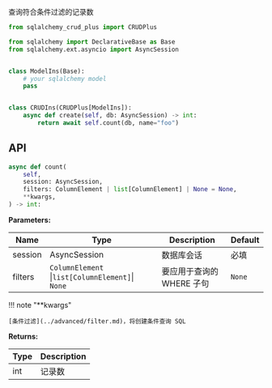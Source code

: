 查询符合条件过滤的记录数

```py title="count" hl_lines="14"
from sqlalchemy_crud_plus import CRUDPlus

from sqlalchemy import DeclarativeBase as Base
from sqlalchemy.ext.asyncio import AsyncSession


class ModelIns(Base):
    # your sqlalchemy model
    pass


class CRUDIns(CRUDPlus[ModelIns]):
    async def create(self, db: AsyncSession) -> int:
        return await self.count(db, name="foo")
```

## API

```python
async def count(
    self,
    session: AsyncSession,
    filters: ColumnElement | list[ColumnElement] | None = None,
    **kwargs,
) -> int:
```

**Parameters:**

| Name    | Type                                               | Description      | Default |
|---------|----------------------------------------------------|------------------|---------|
| session | AsyncSession                                       | 数据库会话            | 必填      |
| filters | `ColumnElement `\|` list[ColumnElement] `\|` None` | 要应用于查询的 WHERE 子句 | `None`  |

!!! note "**kwargs"

    [条件过滤](../advanced/filter.md)，将创建条件查询 SQL

**Returns:**

| Type | Description |
|------|-------------|
| int  | 记录数         |

